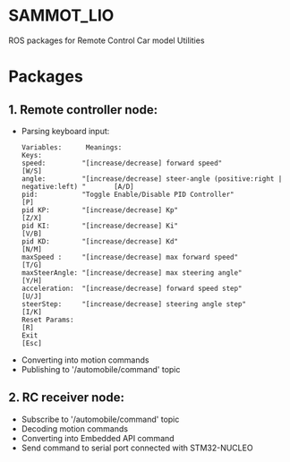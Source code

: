 # SAMMOT_LIO
ROS packages for Remote Control Car model Utilities
# Packages
## 1. Remote controller node:
   - Parsing keyboard input:
     ```
     Variables:      Meanings:                                                                Keys:
     speed:         "[increase/decrease] forward speed"                                       [W/S]
     angle:         "[increase/decrease] steer-angle (positive:right | negative:left) "       [A/D]
     pid:           "Toggle Enable/Disable PID Controller"                                    [P]
     pid KP:        "[increase/decrease] Kp"                                                  [Z/X]
     pid KI:        "[increase/decrease] Ki"                                                  [V/B]
     pid KD:        "[increase/decrease] Kd"                                                  [N/M]
     maxSpeed :     "[increase/decrease] max forward speed"                                   [T/G]
     maxSteerAngle: "[increase/decrease] max steering angle"                                  [Y/H]
     acceleration:  "[increase/decrease] forward speed step"                                  [U/J]
     steerStep:     "[increase/decrease] steering angle step"                                 [I/K]
     Reset Params:                                                                            [R]
     Exit                                                                                     [Esc]
     ```
   - Converting into motion commands
   - Publishing to '/automobile/command' topic
## 2. RC receiver node:
   - Subscribe to '/automobile/command' topic
   - Decoding motion commands
   - Converting into Embedded API command
   - Send command to serial port connected with STM32-NUCLEO
